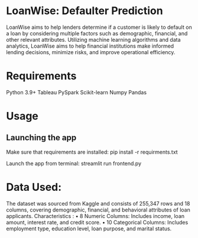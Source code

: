 # LoanWise: Defaulter Prediction
LoanWise aims to help lenders determine if a customer is likely to default on a loan by considering multiple
factors such as demographic, financial, and other relevant attributes. Utilizing machine learning algorithms and data analytics, LoanWise aims to help financial institutions make 
informed lending decisions, minimize risks, and improve operational efficiency.

# Requirements
Python 3.9+
Tableau
PySpark
Scikit-learn
Numpy
Pandas

# Usage

## Launching the app
Make sure that requirements are installed:
 pip install -r requirments.txt

Launch the app from terminal:
 streamlit run frontend.py



# Data Used:
The dataset was sourced from Kaggle and consists of 255,347 rows and 18 columns, covering demographic, financial, and behavioral attributes of loan applicants.
Characteristics :
•	8 Numeric Columns: Includes income, loan amount, interest rate, and credit score. 
•	10 Categorical Columns: Includes employment type, education level, loan 
purpose, and marital status.


